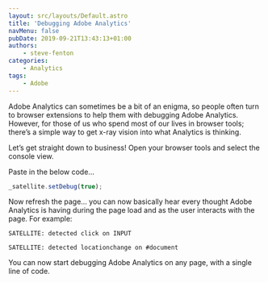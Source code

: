 ```yaml
---
layout: src/layouts/Default.astro
title: 'Debugging Adobe Analytics'
navMenu: false
pubDate: 2019-09-21T13:43:13+01:00
authors:
    - steve-fenton
categories:
    - Analytics
tags:
    - Adobe
---
```


Adobe Analytics can sometimes be a bit of an enigma, so people often turn to browser extensions to help them with debugging Adobe Analytics. However, for those of us who spend most of our lives in browser tools; there’s a simple way to get x-ray vision into what Analytics is thinking.

Let’s get straight down to business! Open your browser tools and select the console view.

Paste in the below code…

```javascript
_satellite.setDebug(true);
```

Now refresh the page… you can now basically hear every thought Adobe Analytics is having during the page load and as the user interacts with the page. For example:

`SATELLITE: detected click on INPUT`

`SATELLITE: detected locationchange on #document`

You can now start debugging Adobe Analytics on any page, with a single line of code.